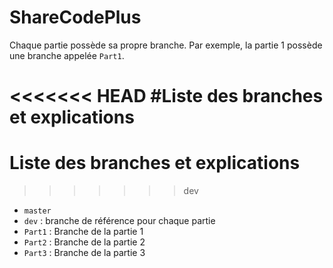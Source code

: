 # ShareCodePlus

Chaque partie possède sa propre branche.
Par exemple, la partie 1 possède une branche appelée `Part1`.

<<<<<<< HEAD
#Liste des branches et explications
=======
# Liste des branches et explications
>>>>>>> dev

- `master`
- `dev` : branche de référence pour chaque partie
- `Part1` : Branche de la partie 1
- `Part2` : Branche de la partie 2
- `Part3` : Branche de la partie 3